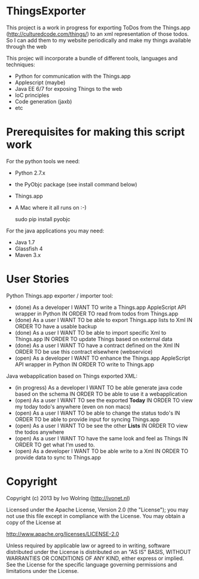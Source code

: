 # ThingsExporter #

This project is a work in progress for exporting ToDos from the Things.app (http://culturedcode.com/things/)
to an xml representation of those todos.
So I can add them to my website periodically and make my things available through the web

This projec will incorporate a bundle of different tools, languages and techniques:
* Python for communication with the Things.app
* Applescript (maybe)
* Java EE 6/7 for exposing Things to the web
* IoC principles
* Code generation (jaxb)
* etc


# Prerequisites for making this script work #
For the python tools we need:

* Python 2.7.x
* the PyObjc package (see install command below)
* Things.app
* A Mac where it all runs on :-)


    sudo pip install pyobjc


For the java applications you may need:

* Java 1.7
* Glassfish 4
* Maven 3.x


# User Stories #

Python Things.app exporter / importer tool:

* (done) As a developer I WANT TO write a Things.app AppleScript API wrapper in Python IN ORDER TO read from todos from Things.app
* (done) As a user I WANT TO be able to export Things.app lists to Xml IN ORDER TO have a usable backup
* (done) As a user I WANT TO be able to import specific Xml to Things.app IN ORDER TO update Things based on external data
* (done) As a user I WANT TO have a contract defined on the Xml IN ORDER TO be use this contract elsewhere (webservice)
* (open) As a developer I WANT TO enhance the Things.app AppleScript API wrapper in Python IN ORDER TO write to Things.app


Java webapplication based on Things exported XML:

* (in progress) As a developer I WANT TO be able generate java code based on the schema IN ORDER TO be able to use it a webapplication
* (open) As a user I WANT TO see the exported **Today** IN ORDER TO view my today todo's anywhere (even on non macs)
* (open) As a user I WANT TO be able to change the status todo's IN ORDER TO be able to provide input for syncing Things.app
* (open) As a user I WANT TO be see the other **Lists** IN ORDER TO view the todos anywhere
* (open) As a user I WANT TO have the same look and feel as Things IN ORDER TO get what I'm used to.
* (open) As a developer I WANT TO be able write to a Xml IN ORDER TO provide data to sync to Things.app


# Copyright #

Copyright (c) 2013 by Ivo Wolring (http://ivonet.nl)

Licensed under the Apache License, Version 2.0 (the "License");
you may not use this file except in compliance with the License.
You may obtain a copy of the License at

   http://www.apache.org/licenses/LICENSE-2.0

Unless required by applicable law or agreed to in writing, software
distributed under the License is distributed on an "AS IS" BASIS,
WITHOUT WARRANTIES OR CONDITIONS OF ANY KIND, either express or implied.
See the License for the specific language governing permissions and
limitations under the License.
